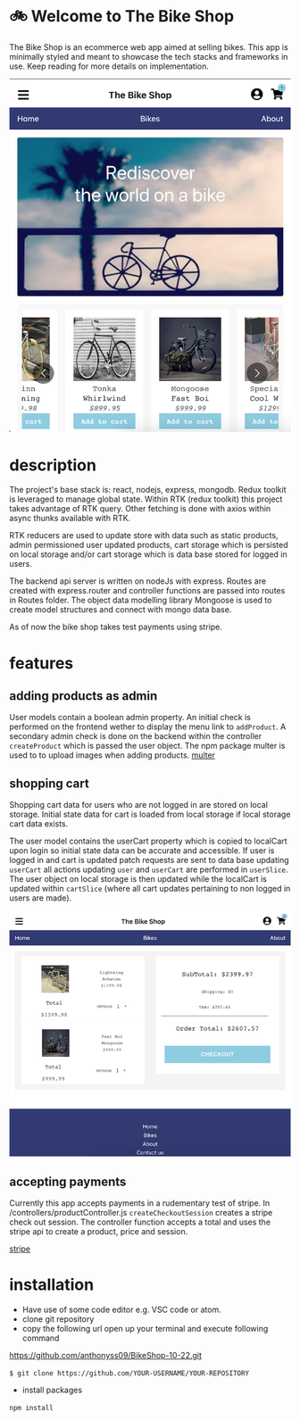 # :bike: Welcome to The Bike Shop

The Bike Shop is an ecommerce web app aimed at selling bikes. This app is minimally styled and meant to showcase the tech stacks and frameworks in use. Keep reading for more details on implementation.

![homePage](/client/src/assets/images/homePage.png)

# description

The project's base stack is: react, nodejs, express, mongodb.
Redux toolkit is leveraged to manage global state. Within RTK (redux toolkit) this project takes advantage of RTK query.
Other fetching is done with axios within async thunks available with RTK.

RTK reducers are used to update store with data such as static products, admin permissioned user updated products, cart storage which is persisted on local storage and/or cart storage which is data base stored for logged in users.

The backend api server is written on nodeJs with express. Routes are created with express.router and controller functions are passed into routes in Routes folder.
The object data modelling library Mongoose is used to create model structures and connect with mongo data base.

As of now the bike shop takes test payments using stripe.

# features

## adding products as admin

User models contain a boolean admin property. An initial check is performed on the frontend wether to display the menu link to `addProduct`. A secondary admin check is done on the backend within the controller `createProduct` which is passed the user object.
The npm package multer is used to to upload images when adding products.
[multer](https://www.npmjs.com/package/multer)

## shopping cart

Shopping cart data for users who are not logged in are stored on local storage. Initial state data for cart is loaded from local storage if local storage cart data exists.

The user model contains the userCart property which is copied to localCart upon login so initial state data can be accurate and accessible. If user is logged in and cart is updated patch requests are sent to data base updating `userCart` all actions updating `user` and `userCart` are performed in `userSlice`. The user object on local storage is then updated while the localCart is updated within `cartSlice` (where all cart updates pertaining to non logged in users are made).

![shoppingCart](/client/src/assets/images/shoppingCart.png)

## accepting payments

Currently this app accepts payments in a rudementary test of stripe. In /controllers/productController.js `createCheckoutSession` creates a stripe check out session. The controller function accepts a total and uses the stripe api to create a product, price and session.

[stripe](https://stripe.com/payments/checkout)

# installation

- Have use of some code editor e.g. VSC code or atom.
- clone git repository
- copy the following url open up your terminal and execute following command

https://github.com/anthonyss09/BikeShop-10-22.git

`$ git clone https://github.com/YOUR-USERNAME/YOUR-REPOSITORY`

- install packages

`npm install`

